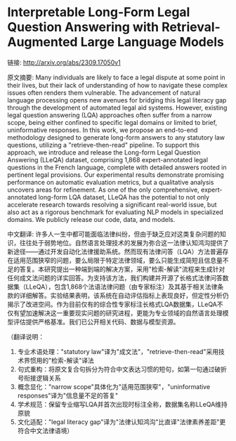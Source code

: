 # Interpretable Long-Form Legal Question Answering with Retrieval-Augmented Large Language Models

链接: http://arxiv.org/abs/2309.17050v1

原文摘要:
Many individuals are likely to face a legal dispute at some point in their
lives, but their lack of understanding of how to navigate these complex issues
often renders them vulnerable. The advancement of natural language processing
opens new avenues for bridging this legal literacy gap through the development
of automated legal aid systems. However, existing legal question answering
(LQA) approaches often suffer from a narrow scope, being either confined to
specific legal domains or limited to brief, uninformative responses. In this
work, we propose an end-to-end methodology designed to generate long-form
answers to any statutory law questions, utilizing a "retrieve-then-read"
pipeline. To support this approach, we introduce and release the Long-form
Legal Question Answering (LLeQA) dataset, comprising 1,868 expert-annotated
legal questions in the French language, complete with detailed answers rooted
in pertinent legal provisions. Our experimental results demonstrate promising
performance on automatic evaluation metrics, but a qualitative analysis
uncovers areas for refinement. As one of the only comprehensive,
expert-annotated long-form LQA dataset, LLeQA has the potential to not only
accelerate research towards resolving a significant real-world issue, but also
act as a rigorous benchmark for evaluating NLP models in specialized domains.
We publicly release our code, data, and models.

中文翻译:
许多人一生中都可能面临法律纠纷，但由于缺乏应对这类复杂问题的知识，往往处于弱势地位。自然语言处理技术的发展为弥合这一法律认知鸿沟提供了新途径——通过开发自动化法律援助系统。然而现有法律问答（LQA）方法普遍存在适用范围狭窄的问题，要么局限于特定法律领域，要么只能生成简短且信息量不足的答复。本研究提出一种端到端的解决方案，采用"检索-解读"流程来生成针对任何成文法问题的详实回答。为支持该方法，我们构建并开源了长格式法律问答数据集（LLeQA），包含1,868个法语法律问题（由专家标注）及其基于相关法律条款的详细解答。实验结果表明，该系统在自动评估指标上表现良好，但定性分析仍揭示了改进空间。作为目前仅有的综合性专家标注长格式LQA数据集，LLeQA不仅有望加速解决这一重要现实问题的研究进程，更能为专业领域的自然语言处理模型评估提供严格基准。我们已公开相关代码、数据与模型资源。  

（翻译说明：  
1. 专业术语处理："statutory law"译为"成文法"，"retrieve-then-read"采用技术界惯用的"检索-解读"译法  
2. 句式重构：将原文复合句拆分为符合中文表达习惯的短句，如第一句通过破折号衔接逻辑关系  
3. 概念显化："narrow scope"具体化为"适用范围狭窄"，"uninformative responses"译为"信息量不足的答复"  
4. 学术规范：保留专业缩写LQA并首次出现时标注全称，数据集名称LLeQA维持原貌  
5. 文化适配："legal literacy gap"译为"法律认知鸿沟"比直译"法律素养差距"更符合中文法律语境）
